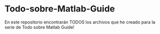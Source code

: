 # Todo-sobre-Matlab-Guide
En este repositorio encontrarán TODOS los archivos que he creado para la serie de Todo sobre Matlab Guide!

